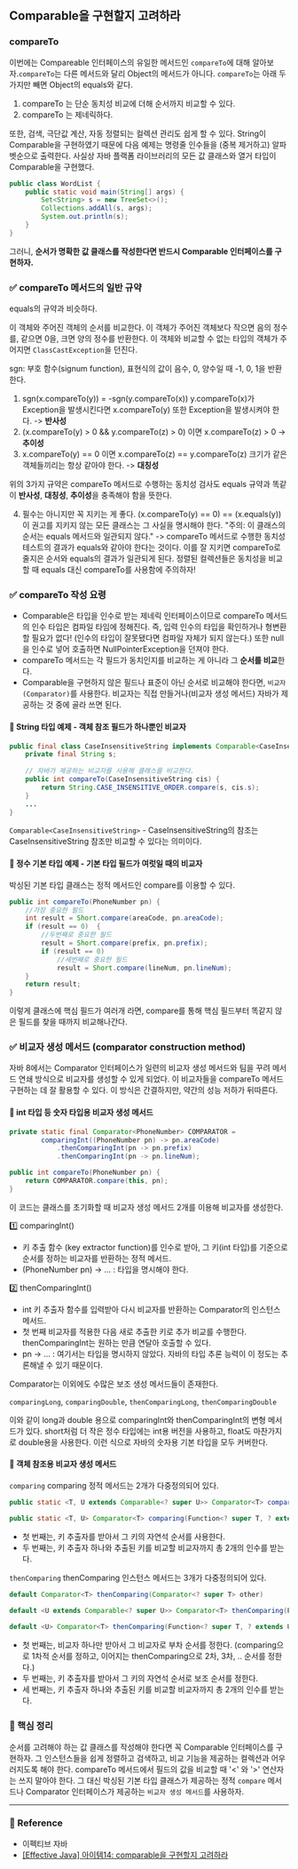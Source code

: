 ## Comparable을 구현할지 고려하라

### compareTo
이번에는 Compareable 인터페이스의 유일한 메서드인 `compareTo`에 대해 알아보자.`compareTo`는 다른 메서드와 달리 Object의 메서드가 아니다.
`compareTo`는 아래 두가지만 빼면 Object의 equals와 같다.
1. compareTo 는 단순 동치성 비교에 더해 순서까지 비교할 수 있다.
2. compareTo 는 제네릭하다.

또한, 검색, 극단값 계산, 자동 정렬되는 컬렉션 관리도 쉽게 할 수 있다.
String이 Comparable을 구현하였기 때문에 다음 예제는 명령줄 인수들을 (중복 제거하고) 알파벳순으로 출력한다.
사실상 자바 플랙폼 라이브러리의 모든 값 클래스와 열거 타입이 Comparable을 구현했다.

```java
public class WordList {
    public static void main(String[] args) {
        Set<String> s = new TreeSet<>();
        Collections.addAll(s, args);
        System.out.println(s);
    }
}
```

그러니, **순서가 명확한 값 클래스를 작성한다면 반드시 Comparable 인터페이스를 구현하자.**

### ✅ compareTo 메서드의 일반 규약
equals의 규약과 비슷하다.

이 객체와 주어진 객체의 순서를 비교한다.
이 객체가 주어진 객체보다 작으면 음의 정수를, 같으면 0을, 크면 양의 정수를 반환한다.
이 객체와 비교할 수 없는 타입의 객체가 주어지면 `ClassCastException`을 던진다.

sgn: 부호 함수(signum function), 표현식의 값이 음수, 0, 양수일 때 -1, 0, 1을 반환한다.

1. sgn(x.compareTo(y)) = -sgn(y.compareTo(x))
y.compareTo(x)가 Exception을 발생시킨다면
x.compareTo(y) 또한 Exception을 발생시켜야 한다.
-> **반사성**
2. (x.compareTo(y) > 0 && y.compareTo(z) > 0) 이면 x.compareTo(z) > 0
→ **추이성**
3. x.compareTo(y) == 0 이면 x.compareTo(z) == y.compareTo(z)
크기가 같은 객체들끼리는 항상 같아야 한다.
-> **대칭성**

위의 3가지 규약은 compareTo 메서드로 수행하는 동치성 검사도 equals 규약과 똑같이 **반사성**, **대칭성**, **추이성**을 충족해야 함을 뜻한다.

4. 필수는 아니지만 꼭 지키는 게 좋다.
    (x.compareTo(y) == 0) == (x.equals(y)) 이 권고를 지키지 않는 모든 클래스는 그 사실을 명시해야 한다.
    "주의: 이 클래스의 순서는 equals 메서드와 일관되지 않다."
-> compareTo 메서드로 수행한 동치성 테스트의 결과가 equals와 같아야 한다는 것이다.
이를 잘 지키면 compareTo로 줄지은 순서와 equals의 결과가 일관되게 된다.
정렬된 컬렉션들은 동치성을 비교할 때 equals 대신 compareTo를 사용함에 주의하자!

### ✅ compareTo 작성 요령
- Comparable은 타입을 인수로 받는 제네릭 인터페이스이므로 compareTo 메서드의 인수 타입은 컴파일 타임에 정해진다.
즉, 입력 인수의 타입을 확인하거나 형변환할 필요가 없다! (인수의 타입이 잘못됐다면 컴파일 자체가 되지 않는다.)
또한 null을 인수로 넣어 호출하면 NullPointerException을 던져야 한다.
- compareTo 메서드는 각 필드가 동치인지를 비교하는 게 아니라 그 **순서를 비교**한다.
- Comparable을 구현하지 않은 필드나 표준이 아닌 순서로 비교해야 한다면, `비교자(Comparator)`를 사용한다.
비교자는 직접 만들거나(비교자 생성 메서드) 자바가 제공하는 것 중에 골라 쓰면 된다.

#### 🔴 String 타입 예제 - 객체 참조 필드가 하나뿐인 비교자
```java
public final class CaseInsensitiveString implements Comparable<CaseInsensitiveString> {
    private final String s;
    
    // 자바가 제공하는 비교자를 사용해 클래스를 비교한다.
    public int compareTo(CaseInsensitiveString cis) {
        return String.CASE_INSENSITIVE_ORDER.compare(s, cis.s);
    }
    ...
}

```
`Comparable<CaseInsensitiveString>`
    - CaseInsensitiveString의 참조는 CaseInsensitiveString 참조만 비교할 수 있다는 의미이다.

#### 🔴 정수 기본 타입 예제 - 기본 타입 필드가 여럿일 때의 비교자
박싱된 기본 타입 클래스는 정적 메서드인 compare를 이용할 수 있다.
```java
public int compareTo(PhoneNumber pn) {
    //가장 중요한 필드
    int result = Short.compare(areaCode, pn.areaCode);
    if (result == 0)  {
        //두번째로 중요한 필드
        result = Short.compare(prefix, pn.prefix);
        if (result == 0)
            //세번째로 중요한 필드
            result = Short.compare(lineNum, pn.lineNum);
    }
    return result;
}

```

이렇게 클래스에 핵심 필드가 여러개 라면, compare를 통해 핵심 필드부터 똑같지 않은 필드를 찾을 때까지 비교해나간다.

### ✅ 비교자 생성 메서드 (comparator construction method)
자바 8에서는 Comparator 인터페이스가 일련의 비교자 생성 메서드와 팀을 꾸려 메서드 연쇄 방식으로 비교자를 생성할 수 있게 되었다.
이 비교자들을 compareTo 메서드 구현하는 데 잘 활용할 수 있다.
이 방식은 간결하지만, 약간의 성능 저하가 뒤따른다.

#### 🔴 int 타입 등 숫자 타입용 비교자 생성 메서드
```java
private static final Comparator<PhoneNumber> COMPARATOR =
        comparingInt((PhoneNumber pn) -> pn.areaCode)
            .thenComparingInt(pn -> pn.prefix)
            .thenComparingInt(pn -> pn.lineNum);

public int compareTo(PhoneNumber pn) {
    return COMPARATOR.compare(this, pn);
}

```
이 코드는 클래스를 초기화할 때 비교자 생성 메서드 2개를 이용해 비교자를 생성한다.

1️⃣ comparingInt()
- 키 추출 함수 (key extractor function)를 인수로 받아, 그 키(int 타입)를 기준으로 순서를 정하는 비교자를 반환하는 정적 메서드.
- (PhoneNumber pn) -> ... : 타입을 명시해야 한다.

2️⃣ thenComparingInt()
- int 키 추출자 함수를 입력받아 다시 비교자를 반환하는 Comparator의 인스턴스 메서드.
- 첫 번째 비교자를 적용한 다음 새로 추출한 키로 추가 비교를 수행한다. thenComparingInt는 원하는 만큼 연달아 호출할 수 있다.
- pn -> ... : 여기서는 타입을 명시하지 않았다. 자바의 타입 추론 능력이 이 정도는 추론해낼 수 있기 때문이다.

Comparator는 이외에도 수많은 보조 생성 메서드들이 존재한다.

`comparingLong`, `comparingDouble`, `thenComparingLong`, `thenComparingDouble`

이와 같이
long과 double 용으로 comparingInt와 thenComparingInt의 변형 메서드가 있다.
short처럼 더 작은 정수 타입에는 int용 버전을 사용하고, float도 마찬가지로 double용을 사용한다.
이런 식으로 자바의 숫자용 기본 타입을 모두 커버한다.

#### 🔴 객체 참조용 비교자 생성 메서드

`comparing`
comparing 정적 메서드는 2개가 다중정의되어 있다.

```java
public static <T, U extends Comparable<? super U>> Comparator<T> comparing(Function<? super T, ? extends U> keyExtractor)

public static <T, U> Comparator<T> comparing(Function<? super T, ? extends U> keyExtractor, Comparator<? super U> keyComparator)
```

- 첫 번째는, 키 추출자를 받아서 그 키의 자연석 순서를 사용한다.
- 두 번째는, 키 추출자 하나와 추출된 키를 비교할 비교자까지 총 2개의 인수를 받는다.

`thenComparing`
thenComparing 인스턴스 메서드는 3개가 다중정의되어 있다.

```java
default Comparator<T> thenComparing(Comparator<? super T> other)

default <U extends Comparable<? super U>> Comparator<T> thenComparing(Function<? super T, ? extends U> keyExtractor)
            
default <U> Comparator<T> thenComparing(Function<? super T, ? extends U> keyExtractor, Comparator<? super U> keyComparator)
```

- 첫 번째는, 비교자 하나만 받아서 그 비교자로 부차 순서를 정한다. (comparing으로 1차적 순서를 정하고, 이어지는 thenComparing으로 2차, 3차, .. 순서를 정한다.)
- 두 번째는, 키 추출자를 받아서 그 키의 자연석 순서로 보조 순서를 정한다.
- 세 번째는, 키 추출자 하나와 추출된 키를 비교할 비교자까지 총 2개의 인수를 받는다.


### 📌 핵심 정리
순서를 고려해야 하는 값 클래스를 작성해야 한다면 꼭 Comparable 인터페이스를 구현하자.
그 인스턴스들을 쉽게 정렬하고 검색하고, 비교 기능을 제공하는 컬렉션과 어우러지도록 해야 한다.
compareTo 메서드에서 필드의 값을 비교할 때 '<' 와 '>' 연산자는 쓰지 말아야 한다.
그 대신 박싱된 기본 타입 클래스가 제공하는 정적 `compare` 메서드나 Comparator 인터페이스가 제공하는 `비교자 생성 메서드`를 사용하자.

---

### 📌 Reference
- 이펙티브 자바
- [[Effective Java] 아이템14: comparable을 구현할지 고려하라](https://wisdom-cs.tistory.com/43)

